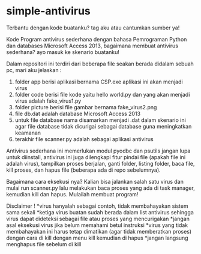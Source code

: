 # simple-antivirus
Terbantu dengan kode buatanku? tag aku atau cantumkan sumber ya!

Kode Program antivirus sederhana dengan bahasa Pemrograman Python dan databases Microsoft Access 2013, bagaimana membuat antivirus sederhana? ayo masuk ke skenario buatanku!

Dalam repositori ini terdiri dari beberapa file seakan berada didalam sebuah pc, mari aku jelaskan :
1. folder app berisi aplikasi bernama CSP.exe aplikasi ini akan menjadi virus
2. folder code berisi file kode yaitu hello world.py dan yang akan menjadi virus adalah fake_virus1.py
3. folder picture berisi file gambar bernama fake_virus2.png
4. file db.dat adalah database Microsoft Access 2013
5. untuk file database nama disamarkan menjadi .dat dalam skenario ini agar file database tidak dicurigai sebagai database guna meningkatkan keamanan
6. terakhir file scanner.py adalah sebagai aplikasi antivirus

Antivirus sederhana ini memerlukan modul pyodbc dan psutils jangan lupa untuk diinstall, antivirus ini juga dilengkapi fitur pindai file (apakah file ini adalah virus), tampilkan proses berjalan, ganti folder, listing folder, baca file, kill proses, dan hapus file (beberapa ada di repo sebelumnya).

Bagaimana cara eksekusi nya?
Kalian bisa jalankan salah satu virus dan mulai run scanner.py lalu melakukan baca proses yang ada di task manager, kemudian kill dan hapus. Mulailah membuat program!

Disclaimer !
*virus hanyalah sebagai contoh, tidak membahayakan sistem sama sekali
*ketiga virus buatan sudah berada dalam list antivirus sehingga virus dapat dideteksi sebagai file atau proses yang mencurigakan
*jangan asal eksekusi virus jika belum memahami betul instruksi
*virus yang tidak membahayakan ini harus tetap dimatikan (agar tidak memberatkan proses) dengan cara di kill dengan menu kill kemudian di hapus
*jangan langsung menghapus file sebelum di kill
